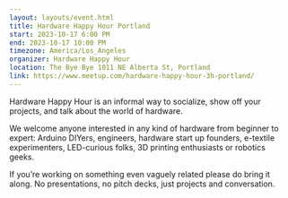 ```yaml
---
layout: layouts/event.html
title: Hardware Happy Hour Portland
start: 2023-10-17 6:00 PM
end: 2023-10-17 10:00 PM
timezone: America/Los_Angeles
organizer: Hardware Happy Hour
location: The Bye Bye 1011 NE Alberta St, Portland
link: https://www.meetup.com/hardware-happy-hour-3h-portland/
---
```


Hardware Happy Hour is an informal way to socialize, show off your projects, and talk about the world of hardware.

We welcome anyone interested in any kind of hardware from beginner to expert: Arduino DIYers, engineers, hardware start up founders, e-textile experimenters, LED-curious folks, 3D printing enthusiasts or robotics geeks.

If you’re working on something even vaguely related please do bring it along. No presentations, no pitch decks, just projects and conversation.
